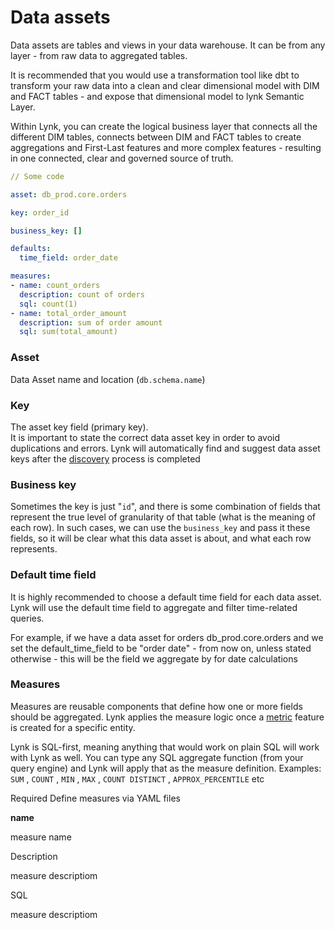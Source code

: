 # Data assets

Data assets are tables and views in your data warehouse. It can be from any layer - from raw data to aggregated tables.&#x20;

It is recommended that you would use a transformation tool like dbt to transform your raw data into a clean and clear dimensional model with DIM and FACT tables - and expose that dimensional model to lynk Semantic Layer.&#x20;

Within Lynk, you can create the logical business layer that connects all the different DIM tables, connects between DIM and FACT tables to create aggregations and First-Last features and more complex features - resulting in one connected, clear and governed source of truth.

```yaml
// Some code

asset: db_prod.core.orders

key: order_id

business_key: []

defaults:
  time_field: order_date

measures:
- name: count_orders
  description: count of orders
  sql: count(1)
- name: total_order_amount
  description: sum of order amount
  sql: sum(total_amount)

```

### Asset

Data Asset name and location (`db.schema.name`)

### Key

The asset key field (primary key). \
It is important to state the correct data asset key in order to avoid duplications and errors. Lynk will automatically find and suggest data asset keys after the [discovery](../../discovery.md) process is completed

### Business key

Sometimes the key is just "`id`", and there is some combination of fields that represent the true level of granularity of that table (what is the meaning of each row). In such cases, we can use the `business_key` and pass it these fields, so it will be clear what this data asset is about, and what each row represents.  &#x20;

### Default time field

It is highly recommended to choose a default time field for each data asset. Lynk will use the default time field to aggregate and filter time-related queries.&#x20;

For example, if we have a data asset for orders db\_prod.core.orders and we set the default\_time\_field to be "order date" - from now on, unless stated otherwise - this will be the field we aggregate by for date calculations&#x20;

### Measures

Measures are reusable components that define how one or more fields should be aggregated. Lynk applies the measure logic once a [metric](../features/metric.md) feature is created for a specific entity.

Lynk is SQL-first, meaning anything that would work on plain SQL will work with Lynk as well. You can type any SQL aggregate function (from your query engine) and Lynk will apply that as the measure definition. Examples: `SUM` , `COUNT` , `MIN` , `MAX` , `COUNT DISTINCT` , `APPROX_PERCENTILE` etc&#x20;

Required Define measures via YAML files

**name**

measure name

Description

measure descriptiom

SQL

measure descriptiom
